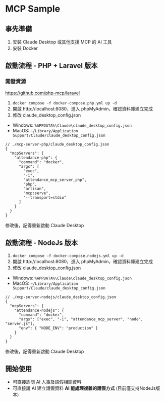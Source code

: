 # MCP Sample

## 事先準備

1. 安裝 Claude Desktop 或其他支援 MCP 的 AI 工具
2. 安裝 Docker

## 啟動流程 - PHP + Laravel 版本

### 開發資源
https://github.com/php-mcp/laravel

1. `docker compose -f docker-compose.php.yml up -d`
2. 開啟 http://localhost:8080，進入 phpMyAdmin，確認資料庫建立完成
3. 修改 claude_desktop_config.json

- Windows: `%APPDATA%\Claude\claude_desktop_config.json`
- MacOS: `~/Library/Application Support/Claude/claude_desktop_config.json`

```
// ./mcp-server-php/claude_desktop_config.json
{
  "mcpServers": {
    "attendance-php": {
      "command": "docker",
      "args": [
        "exec",
        "-i",
        "attendance_mcp_server_php",
        "php",
        "artisan",
        "mcp:serve",
        "--transport=stdio"
      ]
    }
  }
}
```

修改後，記得重新啟動 Claude Desktop

## 啟動流程 - NodeJs 版本

1. `docker compose -f docker-compose.nodejs.yml up -d`
2. 開啟 http://localhost:8080，進入 phpMyAdmin，確認資料庫建立完成
3. 修改 claude_desktop_config.json

- Windows: `%APPDATA%\Claude\claude_desktop_config.json`
- MacOS: `~/Library/Application Support/Claude/claude_desktop_config.json`

```
// ./mcp-server-nodejs/claude_desktop_config.json
{
  "mcpServers": {
    "attendance-nodejs": {
      "command": "docker",
      "args": ["exec", "-i", "attendance_mcp_server", "node", "server.js"],
      "env": { "NODE_ENV": "production" }
    }
  }
}
```

修改後，記得重新啟動 Claude Desktop


## 開始使用

- 可直接詢問 AI 人事及請假相關資料
- 可直接請 AI 建立請假資料 **AI 能處理複雜的請假方式** (目前僅支持NodeJs版本)